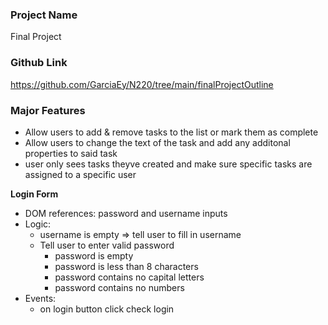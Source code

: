 ### Project Name

Final Project

### Github Link

https://github.com/GarciaEy/N220/tree/main/finalProjectOutline

### Major Features

- Allow users to add & remove tasks to the list or mark them as complete
- Allow users to change the text of the task and add any additonal properties to said task
- user only sees tasks theyve created and make sure specific tasks are assigned to a specific user

**Login Form**

- DOM references: password and username inputs
- Logic:
  - username is empty => tell user to fill in username
  - Tell user to enter valid password
    - password is empty
    - password is less than 8 characters
    - password contains no capital letters
    - password contains no numbers
- Events:
  - on login button click check login
